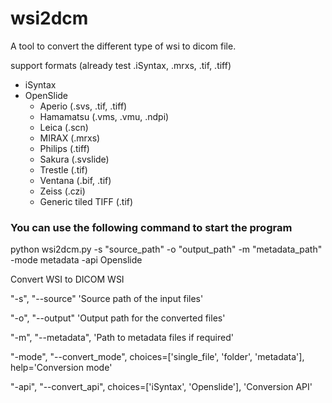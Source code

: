 # wsi2dcm
A tool to convert the different type of wsi to dicom file.

support formats (already test .iSyntax, .mrxs, .tif, .tiff)
- iSyntax
- OpenSlide
    - Aperio (.svs, .tif, .tiff)
    - Hamamatsu (.vms, .vmu, .ndpi)
    - Leica (.scn)
    - MIRAX (.mrxs)
    - Philips (.tiff)
    - Sakura (.svslide)
    - Trestle (.tif)
    - Ventana (.bif, .tif)
    - Zeiss (.czi)
    - Generic tiled TIFF (.tif)

### You can use the following command to start the program
python wsi2dcm.py -s "source_path" -o "output_path" -m "metadata_path" -mode metadata -api Openslide

Convert WSI to DICOM WSI

"-s", "--source" 'Source path of the input files'

"-o", "--output" 'Output path for the converted files'

"-m", "--metadata", 'Path to metadata files if required'

"-mode", "--convert_mode", choices=['single_file', 'folder', 'metadata'],  help='Conversion mode'

"-api", "--convert_api", choices=['iSyntax', 'Openslide'], 'Conversion API'
